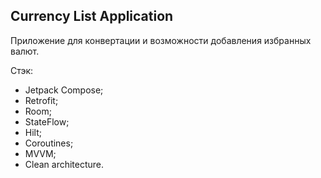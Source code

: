 ## Currency List Application

Приложение для конвертации и возможности добавления избранных валют.

Стэк:
- Jetpack Compose;
- Retrofit;
- Room;
- StateFlow;
- Hilt;
- Coroutines;
- MVVM;
- Clean architecture.